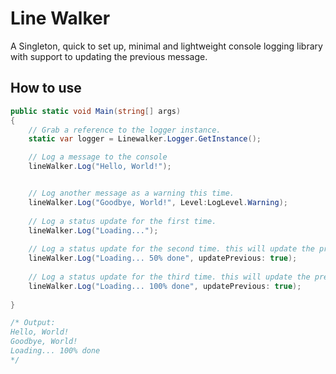 # Line Walker

A Singleton, quick to set up, minimal and lightweight console logging library with support to updating the previous message.

## How to use

```cs
public static void Main(string[] args)
{
    // Grab a reference to the logger instance.
    static var logger = Linewalker.Logger.GetInstance();

    // Log a message to the console
    lineWalker.Log("Hello, World!");


    // Log another message as a warning this time.
    lineWalker.Log("Goodbye, World!", Level:LogLevel.Warning);
    
    // Log a status update for the first time.
    lineWalker.Log("Loading...");
    
    // Log a status update for the second time. this will update the previous message.
    lineWalker.Log("Loading... 50% done", updatePrevious: true);
    
    // Log a status update for the third time. this will update the previous message.
    lineWalker.Log("Loading... 100% done", updatePrevious: true);
    
}

/* Output:
Hello, World!
Goodbye, World!
Loading... 100% done
*/
```